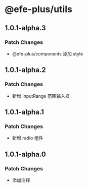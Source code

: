 # @efe-plus/utils

## 1.0.1-alpha.3

### Patch Changes

- @efe-plus/components 添加 style

## 1.0.1-alpha.2

### Patch Changes

- 新增 InputRange 范围输入框

## 1.0.1-alpha.1

### Patch Changes

- 新增 radio 组件

## 1.0.1-alpha.0

### Patch Changes

- 添加注释
